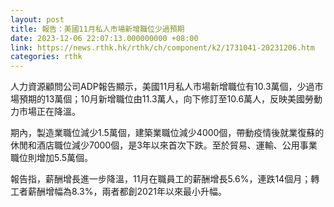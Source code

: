 ```yaml
---
layout: post
title: 報告：美國11月私人市場新增職位少過預期
date: 2023-12-06 22:07:13.000000000 +08:00
link: https://news.rthk.hk/rthk/ch/component/k2/1731041-20231206.htm
categories: rthk
---
```


人力資源顧問公司ADP報告顯示，美國11月私人市場新增職位有10.3萬個，少過市場預期的13萬個；10月新增職位由11.3萬人，向下修訂至10.6萬人，反映美國勞動力市場正在降溫。

期內，製造業職位減少1.5萬個，建築業職位減少4000個，帶動疫情後就業復蘇的休閒和酒店職位減少7000個，是3年以來首次下跌。至於貿易、運輸、公用事業職位則增加5.5萬個。

報告指，薪酬增長進一步降溫，11月在職員工的薪酬增長5.6%，連跌14個月；轉工者薪酬增幅為8.3%，兩者都創2021年以來最小升幅。
